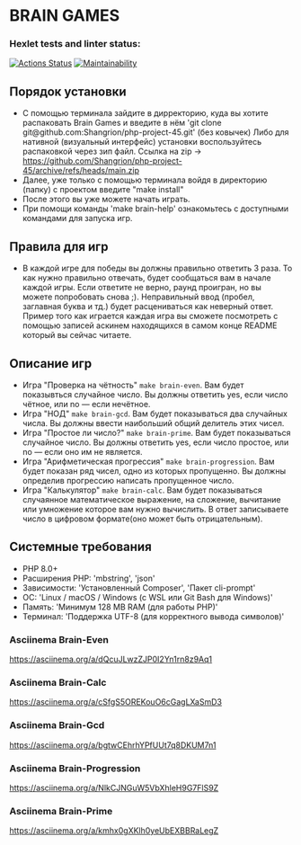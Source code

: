 # BRAIN GAMES

### Hexlet tests and linter status:
[![Actions Status](https://github.com/Shangrion/php-project-45/actions/workflows/hexlet-check.yml/badge.svg)](https://github.com/Shangrion/php-project-45/actions)
[![Maintainability](https://qlty.sh/badges/0cd7d688-f0ea-4e9c-87b4-e93d044d08d4/maintainability.svg)](https://qlty.sh/gh/Shangrion/projects/php-project-45)

## Порядок установки

* С помощью терминала зайдите в дирректорию, куда вы хотите распаковать Brain Games и введите в нём 'git clone git@github\.com:Shangrion/php-project-45.git' (без ковычек)
  Либо для нативной (визуальный интерфейс) установки воспользуйтесь распаковкой через зип файл. Ссылка на zip -> https://github.com/Shangrion/php-project-45/archive/refs/heads/main.zip
* Далее, уже только с помощью терминала войдя в директорию (папку) с проектом введите "make install"
* После этого вы уже можете начать играть.
* При помощи команды 'make brain-help' ознакомьтесь с доступными командами для запуска игр.

## Правила для игр

* В каждой игре для победы вы должны правильно ответить 3 раза. То как нужно правильно отвечать, будет сообщаться вам в начале каждой игры. Если ответите не верно, раунд проигран, но вы можете попробовать снова ;). Неправильный ввод (пробел, заглавная буква и тд.) будет расцениваться как неверный ответ. Пример того как играется каждая игра вы сможете посмотреть с помощью записей аскинем находящихся в самом конце README который вы сейчас читаете.

## Описание игр

* Игра "Проверка на чётность" `make brain-even`. Вам будет показывться случайное число. Вы должны ответить yes, если число чётное, или no — если нечётное.
* Игра "НОД" `make brain-gcd`. Вам будет показываться два случайных числа. Вы должны ввести наибольший общий делитель этих чисел.
* Игра "Простое ли число?" `make brain-prime`. Вам будет показываться случайное число. Вы должны ответить yes, если число простое, или no — если оно им не является.
* Игра "Арифметическая прогрессия" `make brain-progression`. Вам будет показан ряд чисел, одно из которых пропущенно. Вы должны определив прогрессию написать пропущенное число.
* Игра "Калькулятор" `make brain-calc`. Вам будет показываться случаянное математическое выражение, на сложение, вычитание или умножение которое вам нужно вычислить. В ответ записываете число в цифровом формате(оно может быть отрицательным).

## Системные требования

* PHP 8.0+
* Расширения PHP: 'mbstring', 'json'
* Зависимости: 'Установленный Composer', 'Пакет cli-prompt'
* ОС: 'Linux / macOS / Windows (с WSL или Git Bash для Windows)'
* Память: 'Минимум 128 MB RAM (для работы PHP)'
* Терминал: 'Поддержка UTF-8 (для корректного вывода символов)'

### Asciinema Brain-Even
https://asciinema.org/a/dQcuJLwzZJP0I2Yn1rn8z9Aq1
### Asciinema Brain-Calc
https://asciinema.org/a/cSfgS5OREKouO6cGagLXaSmD3
### Asciinema Brain-Gcd
https://asciinema.org/a/bgtwCEhrhYPfUUt7q8DKUM7n1
### Asciinema Brain-Progression
https://asciinema.org/a/NlkCJNGuW5VbXhleH9G7FlS9Z
### Asciinema Brain-Prime
https://asciinema.org/a/kmhx0gXKlh0yeUbEXBBRaLegZ

